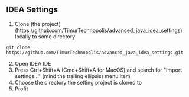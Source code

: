 ## IDEA Settings
1. Clone (the project)(https://github.com/TimurTechnopolis/advanced_java_idea_settings) locally to some directory
```
git clone https://github.com/TimurTechnopolis/advanced_java_idea_settings.git
```
2. Open IDEA IDE
3. Press Ctrl+Shift+A (Cmd+Shift+A for MacOS) and search for "Import settings..." (mind the trailing ellipsis) menu item
4. Choose the directory the setting project is cloned to
5. Profit
